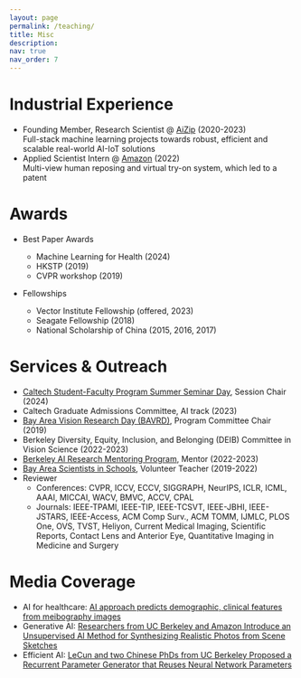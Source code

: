 ```yaml
---
layout: page
permalink: /teaching/
title: Misc
description: 
nav: true
nav_order: 7
---
```


<h1>Industrial Experience</h1>

* Founding Member, Research Scientist @ [AiZip](https://aizip.com/) (2020-2023) <br>Full-stack machine learning projects towards robust, efficient and scalable real-world AI-IoT solutions
* Applied Scientist Intern @ [Amazon](https://www.amazon.science/) (2022)
<br>Multi-view  human reposing and  virtual try-on system, which led to a patent

<h1>Awards</h1>

* Best Paper Awards
  * Machine Learning for Health (2024)
  * HKSTP (2019)
  * CVPR workshop (2019)

* Fellowships
  * Vector Institute Fellowship (offered, 2023)
  * Seagate Fellowship (2018)
  * National Scholarship of China (2015, 2016, 2017)


<h1>Services &amp; Outreach</h1>

* [Caltech Student-Faculty Program Summer Seminar Day](https://sfp.caltech.edu/undergraduate-research/programs/surf), Session Chair (2024)
* Caltech Graduate Admissions Committee, AI track (2023)
* [Bay Area Vision Research Day (BAVRD)](https://vision.berkeley.edu/events/bavrd), Program Committee Chair (2019)
* Berkeley Diversity, Equity, Inclusion, and Belonging (DEIB) Committee in Vision Science (2022-2023)
* [Berkeley AI Research Mentoring Program](https://bair.berkeley.edu/reu.html), Mentor (2022-2023)
* [Bay Area Scientists in Schools](https://crscience.org/volunteers/aboutbasis), Volunteer Teacher (2019-2022)
* Reviewer
    * Conferences: CVPR, ICCV, ECCV, SIGGRAPH, NeurIPS, ICLR, ICML, AAAI, MICCAI, WACV, BMVC, ACCV, CPAL
    * Journals: IEEE-TPAMI, IEEE-TIP, IEEE-TCSVT,  IEEE-JBHI, IEEE-JSTARS, IEEE-Access, ACM Comp Surv., ACM TOMM, IJMLC, PLOS One, OVS, TVST, Heliyon, Current Medical Imaging, Scientific Reports, Contact Lens and Anterior Eye, Quantitative Imaging in Medicine and Surgery
 

<h1>Media Coverage</h1>

* AI for healthcare: [AI approach predicts demographic, clinical features from meibography images
](https://www.healio.com/news/optometry/20221104/ai-approach-predicts-demographic-clinical-features-from-meibography-images)
* Generative AI: [Researchers from UC Berkeley and Amazon Introduce an Unsupervised AI Method for Synthesizing Realistic Photos from Scene Sketches](https://www.marktechpost.com/2022/09/06/researchers-from-uc-berkeley-and-amazon-introduce-an-unsupervised-ai-method-for-synthesizing-realistic-photos-from-scene-sketches/)
* Efficient AI: [LeCun and two Chinese PhDs from UC Berkeley Proposed a Recurrent Parameter Generator that Reuses Neural Network Parameters](https://www.sohu.com/a/479156513_473283)